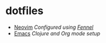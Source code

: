 # dotfiles

- [Neovim](https://github.com/philbaker/dotfiles/tree/master/nvim) *Configured using [Fennel](https://fennel-lang.org)*
- [Emacs](https://github.com/philbaker/dotfiles/tree/master/emacs) *Clojure and Org mode setup*
